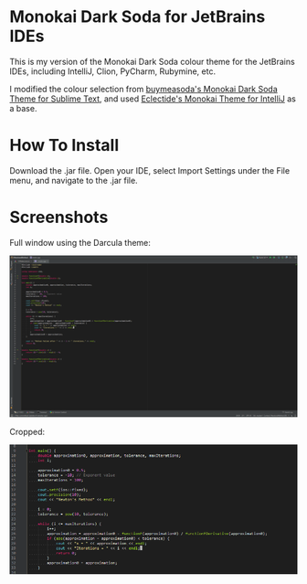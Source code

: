 # Monokai Dark Soda for JetBrains IDEs

This is my version of the Monokai Dark Soda colour theme for the JetBrains IDEs, including IntelliJ, Clion, PyCharm, Rubymine, etc.

I modified the colour selection from [buymeasoda's Monokai Dark Soda Theme for Sublime Text](https://github.com/buymeasoda/soda-theme), and used [Eclectide's Monokai Theme for IntelliJ](http://eclectide.com/blog/2014/11/23/monokai-theme-intellij/) as a base.

# How To Install

Download the .jar file. Open your IDE, select Import Settings under the File menu, and navigate to the .jar file.

# Screenshots

Full window using the Darcula theme:

![Screenshot](https://raw.githubusercontent.com/francoiswnel/Monokai-Dark-Soda-for-JetBrains/master/screenshot.png)

Cropped:

![Screenshot Crop](https://raw.githubusercontent.com/francoiswnel/Monokai-Dark-Soda-for-JetBrains/master/screenshot-crop.png)
